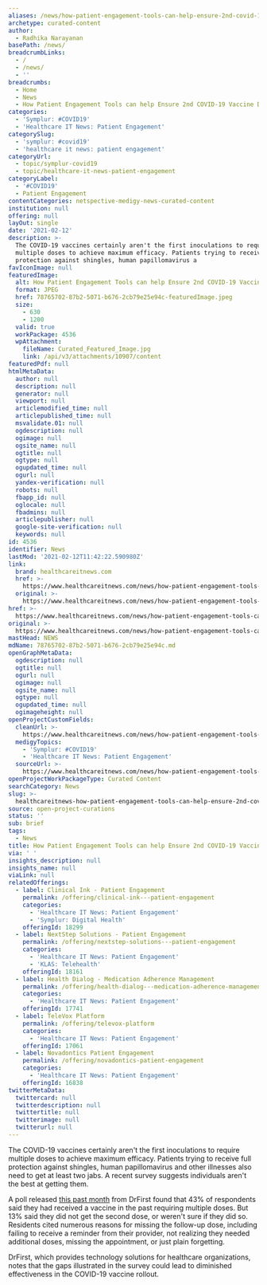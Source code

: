 ```yaml
---
aliases: /news/how-patient-engagement-tools-can-help-ensure-2nd-covid-19-vaccine-doses
archetype: curated-content
author:
  - Radhika Narayanan
basePath: /news/
breadcrumbLinks:
  - /
  - /news/
  - ''
breadcrumbs:
  - Home
  - News
  - How Patient Engagement Tools can help Ensure 2nd COVID-19 Vaccine Doses
categories:
  - 'Symplur: #COVID19'
  - 'Healthcare IT News: Patient Engagement'
categorySlug:
  - 'symplur: #covid19'
  - 'healthcare it news: patient engagement'
categoryUrl:
  - topic/symplur-covid19
  - topic/healthcare-it-news-patient-engagement
categoryLabel:
  - '#COVID19'
  - Patient Engagement
contentCategories: netspective-medigy-news-curated-content
institution: null
offering: null
layOut: single
date: '2021-02-12'
description: >-
  The COVID-19 vaccines certainly aren't the first inoculations to require
  multiple doses to achieve maximum efficacy. Patients trying to receive full
  protection against shingles, human papillomavirus a
favIconImage: null
featuredImage:
  alt: How Patient Engagement Tools can help Ensure 2nd COVID-19 Vaccine Doses
  format: JPEG
  href: 78765702-87b2-5071-b676-2cb79e25e94c-featuredImage.jpeg
  size:
    - 630
    - 1200
  valid: true
  workPackage: 4536
  wpAttachment:
    fileName: Curated_Featured_Image.jpg
    link: /api/v3/attachments/10907/content
featuredPdf: null
htmlMetaData:
  author: null
  description: null
  generator: null
  viewport: null
  articlemodified_time: null
  articlepublished_time: null
  msvalidate.01: null
  ogdescription: null
  ogimage: null
  ogsite_name: null
  ogtitle: null
  ogtype: null
  ogupdated_time: null
  ogurl: null
  yandex-verification: null
  robots: null
  fbapp_id: null
  oglocale: null
  fbadmins: null
  articlepublisher: null
  google-site-verification: null
  keywords: null
id: 4536
identifier: News
lastMod: '2021-02-12T11:42:22.590980Z'
link:
  brand: healthcareitnews.com
  href: >-
    https://www.healthcareitnews.com/news/how-patient-engagement-tools-can-help-ensure-2nd-covid-19-vaccine-doses
  original: >-
    https://www.healthcareitnews.com/news/how-patient-engagement-tools-can-help-ensure-2nd-covid-19-vaccine-doses
href: >-
  https://www.healthcareitnews.com/news/how-patient-engagement-tools-can-help-ensure-2nd-covid-19-vaccine-doses
original: >-
  https://www.healthcareitnews.com/news/how-patient-engagement-tools-can-help-ensure-2nd-covid-19-vaccine-doses
mastHead: NEWS
mdName: 78765702-87b2-5071-b676-2cb79e25e94c.md
openGraphMetaData:
  ogdescription: null
  ogtitle: null
  ogurl: null
  ogimage: null
  ogsite_name: null
  ogtype: null
  ogupdated_time: null
  ogimageheight: null
openProjectCustomFields:
  cleanUrl: >-
    https://www.healthcareitnews.com/news/how-patient-engagement-tools-can-help-ensure-2nd-covid-19-vaccine-doses
  medigyTopics:
    - 'Symplur: #COVID19'
    - 'Healthcare IT News: Patient Engagement'
  sourceUrl: >-
    https://www.healthcareitnews.com/news/how-patient-engagement-tools-can-help-ensure-2nd-covid-19-vaccine-doses
openProjectWorkPackageType: Curated Content
searchCategory: News
slug: >-
  healthcareitnews-how-patient-engagement-tools-can-help-ensure-2nd-covid-19-vaccine-doses
source: open-project-curations
status: ''
sub: brief
tags:
  - News
title: How Patient Engagement Tools can help Ensure 2nd COVID-19 Vaccine Doses
via: ' '
insights_description: null
insights_name: null
viaLink: null
relatedOfferings:
  - label: Clinical Ink - Patient Engagement
    permalink: /offering/clinical-ink---patient-engagement
    categories:
      - 'Healthcare IT News: Patient Engagement'
      - 'Symplur: Digital Health'
    offeringId: 18299
  - label: NextStep Solutions - Patient Engagement
    permalink: /offering/nextstep-solutions---patient-engagement
    categories:
      - 'Healthcare IT News: Patient Engagement'
      - 'KLAS: Telehealth'
    offeringId: 18161
  - label: Health Dialog - Medication Adherence Management
    permalink: /offering/health-dialog---medication-adherence-management
    categories:
      - 'Healthcare IT News: Patient Engagement'
    offeringId: 17741
  - label: TeleVox Platform
    permalink: /offering/televox-platform
    categories:
      - 'Healthcare IT News: Patient Engagement'
    offeringId: 17061
  - label: Novadontics Patient Engagement
    permalink: /offering/novadontics-patient-engagement
    categories:
      - 'Healthcare IT News: Patient Engagement'
    offeringId: 16838
twitterMetaData:
  twittercard: null
  twitterdescription: null
  twittertitle: null
  twitterimage: null
  twitterurl: null
---
```

<p>The COVID-19 vaccines certainly aren't the first inoculations to require multiple doses to achieve maximum efficacy. Patients trying to receive full protection against shingles, human papillomavirus and other illnesses also need to get at least two jabs. A&nbsp;recent survey suggests individuals aren't the best at getting them.</p><p>A poll released <a href="https://drfirst.com/press-releases/covid-vaccine-alert-drfirst-survey-forget-second-dose-vaccines/">this past month</a> from DrFirst found that 43% of respondents said they had received a vaccine in the past requiring multiple doses. But 13% said they did not get the second dose, or weren't sure if they did so. Residents cited numerous reasons for missing the follow-up dose, including failing to receive a reminder from their provider,&nbsp;not realizing they needed additional doses,&nbsp;missing the appointment,&nbsp;or just plain forgetting. &nbsp;</p><p>DrFirst, which provides technology solutions for healthcare organizations, notes that the gaps illustrated in the survey could lead to diminished effectiveness in the COVID-19 vaccine rollout.&nbsp;</p>